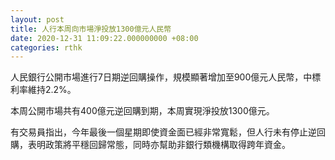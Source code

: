 ```yaml
---
layout: post
title: 人行本周向市場淨投放1300億元人民幣
date: 2020-12-31 11:09:22.000000000 +08:00
categories: rthk
---
```


人民銀行公開市場進行7日期逆回購操作，規模顯著增加至900億元人民幣，中標利率維持2.2%。

本周公開市場共有400億元逆回購到期，本周實現淨投放1300億元。

有交易員指出，今年最後一個星期即使資金面已經非常寬鬆，但人行未有停止逆回購，表明政策將平穩回歸常態，同時亦幫助非銀行類機構取得跨年資金。
